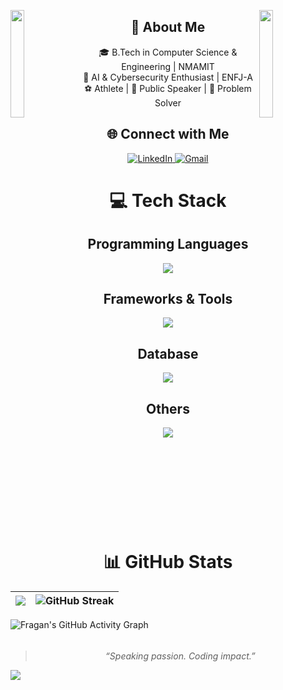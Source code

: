 <img align="left" src="https://user-images.githubusercontent.com/65187002/144930161-2f783401-8d27-4fdf-a2f7-cc0ba32f1f1f.gif" width="21%" style="display:inline;"><img align="right" src="https://user-images.githubusercontent.com/65187002/144930161-2f783401-8d27-4fdf-a2f7-cc0ba32f1f1f.gif" width="21%" style="display:inline;">

<h2 align="center">💫 About Me</h2>

<p align="center">
🎓 B.Tech in Computer Science & Engineering | NMAMIT<br>
🤖 AI & Cybersecurity Enthusiast | ENFJ-A<br>
⚽ Athlete | 🎤 Public Speaker | 🧠 Problem Solver<br>
</p>

<h2 align="center">🌐 Connect with Me</h2>

<p align="center">
  <a href="https://www.linkedin.com/in/fragan-d-souza-64626a29b" target="_blank">
    <img src="https://img.shields.io/badge/LinkedIn-%230077B5.svg?logo=linkedin&logoColor=white" alt="LinkedIn" />
  </a>
  <a href="mailto:fragan777@gmail.com" target="_blank">
    <img src="https://img.shields.io/badge/Gmail-D14836?logo=gmail&logoColor=white&style=flat" alt="Gmail" />
  </a>
</p>

<h1 align="center"> 💻 Tech Stack</h1>

<h2 align="center">Programming Languages</h2>
<p align="center">
  <img src="https://skillicons.dev/icons?i=python,java,c,html,css,js" />
</p>

<h2 align="center">Frameworks & Tools</h2>
<p align="center">
  <img src="https://skillicons.dev/icons?i=flask,react,vscode,linux" />
</p>

<h2 align="center">Database</h2>
<p align="center">
  <img src="https://skillicons.dev/icons?i=mysql,mongodb" />
</p>

<h2 align="center">Others</h2>
<p align="center">
  <img src="https://skillicons.dev/icons?i=git,github" />
</p>

<img src="https://www.animatedimages.org/data/media/562/animated-line-image-0386.gif" height="5" width="100%">

<div align="center">

# 📊 GitHub Stats

| <img src="https://github-readme-stats.vercel.app/api?username=fragan-dsouza&count_private=true&show_icons=true&theme=nightowl&bg_color=0,000000,441350&title_color=fa709a&text_color=ffffff&rank_icon=github&hide=prs&show=reviews,prs_merged,prs_merged_percentage" /> | ![GitHub Streak](https://github-readme-streak-stats.herokuapp.com?user=fragan-dsouza&theme=nightowl&background=0,000000,441350&fire=ffeb95&ring=ffeb95&sideNums=ffffff&sideLabels=ffffff&dates=c56a90&currStreakNum=ffffff) |
|---------|---------|

</div>

![Fragan's GitHub Activity Graph](https://github-readme-activity-graph.vercel.app/graph?username=fragan-dsouza&theme=github-compact)

<img src="https://www.animatedimages.org/data/media/562/animated-line-image-0386.gif" height="5" width="100%">

<div align="center">

> _“Speaking passion. Coding impact.”_

</div>

<img src="https://github.com/Fragan-Dsouza/Fragan-Dsouza/blob/output/github-snake-dark.svg" />

<img src="https://www.animatedimages.org/data/media/562/animated-line-image-0386.gif" height="5" width="100%">



